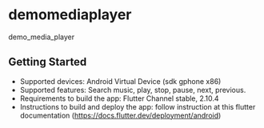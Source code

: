 # demomediaplayer

demo_media_player

## Getting Started
- Supported devices: Android Virtual Device (sdk gphone x86)
- Supported features: Search music, play, stop, pause, next, previous. 
- Requirements to build the app: Flutter Channel stable, 2.10.4
- Instructions to build and deploy the app: follow instruction at this flutter documentation (https://docs.flutter.dev/deployment/android)
